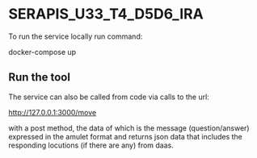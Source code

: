 # SERAPIS_U33_T4_D5D6_IRA
 
To run the service locally run command:

docker-compose up

## Run the tool

The service can also be called from code via calls to the url:

http://127.0.0.1:3000/move

with a post method, the data of which is the message (question/answer) expressed in the amulet
format and returns json data that includes the responding locutions (if there are any) from daas.
